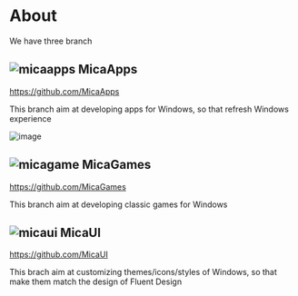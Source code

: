 # About

We have three branch 

##  ![micaapps](https://github.com/MicaCraft/.github/assets/6630660/1eb19e1d-e46f-40c7-8ad9-e4917783f4b8) MicaApps
https://github.com/MicaApps

This branch aim at developing apps for Windows, so that refresh Windows experience

![image](https://github.com/MicaCraft/.github/assets/6630660/df3b6a01-4268-4a61-8534-9e3c21f5c15d)


##  ![micagame](https://github.com/MicaCraft/.github/assets/6630660/cd52bfce-fa6c-47f2-b472-58879b2ef63c) MicaGames
https://github.com/MicaGames

This branch aim at developing classic games for Windows

##  ![micaui](https://github.com/MicaCraft/.github/assets/6630660/ffa35621-8149-43bc-8f47-9a47e1716158) MicaUI
https://github.com/MicaUI

This brach aim at customizing themes/icons/styles of Windows, so that make them match the design of Fluent Design
